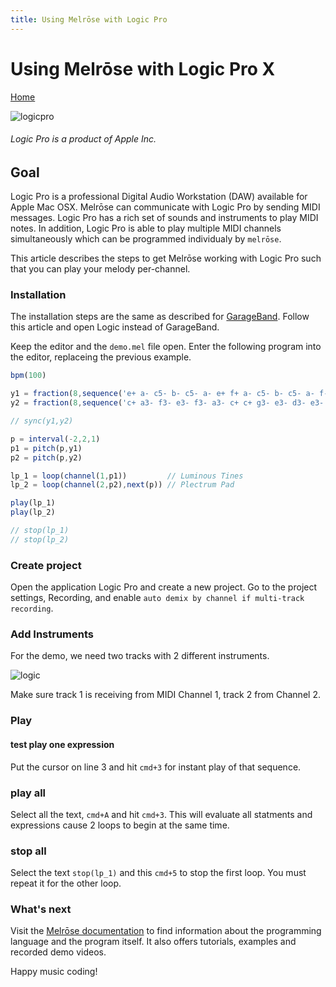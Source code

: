 ```yaml
---
title: Using Melrōse with Logic Pro
---
```


# Using Melrōse with Logic Pro X

[Home](https://emicklei.github.io/melrose)

![logicpro](https://storage.googleapis.com/downloads.ernestmicklei.com/melrose/logicpro.png)

###### Logic Pro is a product of Apple Inc.

## Goal

Logic Pro is a professional Digital Audio Workstation (DAW) available for Apple Mac OSX.
Melrōse can communicate with Logic Pro by sending MIDI messages. 
Logic Pro has a rich set of sounds and instruments to play MIDI notes. 
In addition, Logic Pro is able to play multiple MIDI channels simultaneously which can be programmed individualy by `melrōse`.

This article describes the steps to get Melrōse working with Logic Pro such that you can play your melody per-channel.

### Installation

The installation steps are the same as described for [GarageBand](https://emicklei.github.io/melrose/garageband). 
Follow this article and open Logic instead of GarageBand. 

Keep the editor and the `demo.mel` file open.
Enter the following program into the editor, replaceing the previous example.

```javascript
bpm(100)

y1 = fraction(8,sequence('e+ a- c5- b- c5- a- e+ f+ a- c5- b- c5- a- f-'))
y2 = fraction(8,sequence('c+ a3- f3- e3- f3- a3- c+ c+ g3- e3- d3- e3- g3- c+'))

// sync(y1,y2)

p = interval(-2,2,1)
p1 = pitch(p,y1)
p2 = pitch(p,y2)

lp_1 = loop(channel(1,p1))         // Luminous Tines
lp_2 = loop(channel(2,p2),next(p)) // Plectrum Pad

play(lp_1)
play(lp_2)

// stop(lp_1)
// stop(lp_2)
```

### Create project

Open the application Logic Pro and create a new project.
Go to the project settings, Recording, and enable `auto demix by channel if multi-track recording`.


### Add Instruments

For the demo, we need two tracks with 2 different instruments.

![logic](https://storage.googleapis.com/downloads.ernestmicklei.com/melrose/logicpro_demo.png)

Make sure track 1 is receiving from MIDI Channel 1, track 2 from Channel 2.


### Play

#### test play one expression
Put the cursor on line 3 and hit `cmd+3` for instant play of that sequence.

### play all

Select all the text, `cmd+A` and hit `cmd+3`.
This will evaluate all statments and expressions cause 2 loops to begin at the same time.

### stop all

Select the text `stop(lp_1)` and this `cmd+5` to stop the first loop. 
You must repeat it for the other loop.

### What's next

Visit the [Melrōse documentation](https://emicklei.github.io/melrose/) to find information about the programming language and the program itself. It also offers tutorials, examples and recorded demo videos.

Happy music coding!
